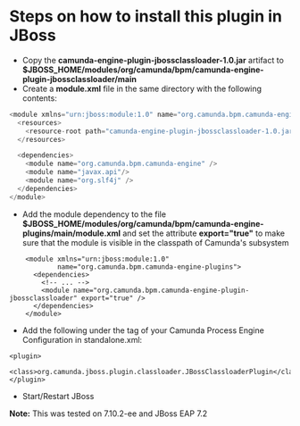 # Steps on how to install this plugin in JBoss


* Copy the **camunda-engine-plugin-jbossclassloader-1.0.jar** artifact to **$JBOSS_HOME/modules/org/camunda/bpm/camunda-engine-plugin-jbossclassloader/main**
* Create a **module.xml** file in the same directory with the following contents:
```java
<module xmlns="urn:jboss:module:1.0" name="org.camunda.bpm.camunda-engine-plugin-jbossclassloader">
  <resources>
    <resource-root path="camunda-engine-plugin-jbossclassloader-1.0.jar" />
  </resources>

  <dependencies>
  	<module name="org.camunda.bpm.camunda-engine" />
    <module name="javax.api"/>
    <module name="org.slf4j" />
  </dependencies>
</module>
```
* Add the module dependency to the file **$JBOSS_HOME/modules/org/camunda/bpm/camunda-engine-plugins/main/module.xml** and set the attribute **export="true"** to make sure that the module is visible in the classpath of Camunda's subsystem
```
    <module xmlns="urn:jboss:module:1.0"
            name="org.camunda.bpm.camunda-engine-plugins">
      <dependencies>
        <!-- ... -->
        <module name="org.camunda.bpm.camunda-engine-plugin-jbossclassloader" export="true" />
      </dependencies>
    </module>
```
* Add the following under the <plugins> tag of your Camunda Process Engine Configuration in standalone.xml:
```
<plugin>
    <class>org.camunda.jboss.plugin.classloader.JBossClassloaderPlugin</class>
</plugin>
```
* Start/Restart JBoss

**Note:** This was tested on 7.10.2-ee and JBoss EAP 7.2
